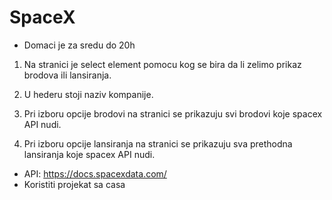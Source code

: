 # SpaceX
* Domaci je za sredu do 20h  


1. Na stranici je select element pomocu kog se bira da li zelimo prikaz brodova ili lansiranja.

2. U hederu stoji naziv kompanije.

3. Pri izboru opcije brodovi na stranici se prikazuju svi brodovi koje spacex API nudi.

4. Pri izboru opcije lansiranja na stranici se prikazuju sva prethodna lansiranja koje spacex API nudi.

* API: https://docs.spacexdata.com/
* Koristiti projekat sa casa